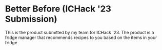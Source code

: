 # Better Before (ICHack '23 Submission)
This is the product submitted by my team for ICHack '23. The product is a fridge manager that recommends recipes to you based on the items in your fridge

